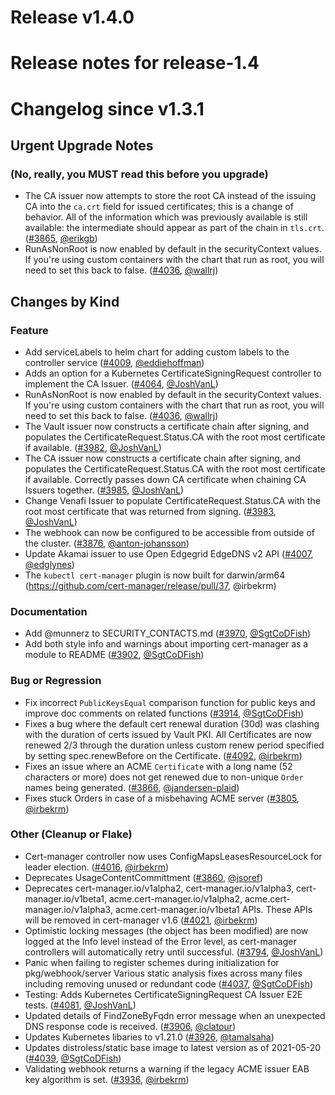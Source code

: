 # Release v1.4.0
# Release notes for release-1.4

# Changelog since v1.3.1

## Urgent Upgrade Notes 

### (No, really, you MUST read this before you upgrade)

- The CA issuer now attempts to store the root CA instead of the issuing CA into the `ca.crt` field for issued certificates; this is a change of behavior. All of the information which was previously available is still available: the intermediate should appear as part of the chain in `tls.crt`. ([#3865](https://github.com/jetstack/cert-manager/pull/3865), [@erikgb](https://github.com/erikgb))
- RunAsNonRoot is now enabled by default in the securityContext values. If you're using custom containers with the chart that run as root, you will need to set this back to false. ([#4036](https://github.com/jetstack/cert-manager/pull/4036), [@wallrj](https://github.com/wallrj))
 
## Changes by Kind

### Feature

- Add serviceLabels to helm chart for adding custom labels to the controller service ([#4009](https://github.com/jetstack/cert-manager/pull/4009), [@eddiehoffman](https://github.com/eddiehoffman))
- Adds an option for a Kubernetes CertificateSigningRequest controller to implement the CA Issuer. ([#4064](https://github.com/jetstack/cert-manager/pull/4064), [@JoshVanL](https://github.com/JoshVanL))
- RunAsNonRoot is now enabled by default in the securityContext values. If you're using custom containers with the chart that run as root, you will need to set this back to false. ([#4036](https://github.com/jetstack/cert-manager/pull/4036), [@wallrj](https://github.com/wallrj))
- The Vault issuer now constructs a certificate chain after signing, and populates the CertificateRequest.Status.CA with the root most certificate if available. ([#3982](https://github.com/jetstack/cert-manager/pull/3982), [@JoshVanL](https://github.com/JoshVanL))
- The CA issuer now constructs a certificate chain after signing, and populates the CertificateRequest.Status.CA with the root most certificate if available. Correctly passes down CA certificate when chaining CA Issuers together. ([#3985](https://github.com/jetstack/cert-manager/pull/3985), [@JoshVanL](https://github.com/JoshVanL))
- Change Venafi Issuer to populate CertificateRequest.Status.CA with the root most certificate that was returned from signing. ([#3983](https://github.com/jetstack/cert-manager/pull/3983), [@JoshVanL](https://github.com/JoshVanL))
- The webhook can now be configured to be accessible from outside of the cluster. ([#3876](https://github.com/jetstack/cert-manager/pull/3876), [@anton-johansson](https://github.com/anton-johansson))
- Update Akamai issuer to use Open Edgegrid EdgeDNS v2 API ([#4007](https://github.com/jetstack/cert-manager/pull/4007), [@edglynes](https://github.com/edglynes))
- The `kubectl cert-manager` plugin is now built for darwin/arm64 (https://github.com/cert-manager/release/pull/37, @irbekrm)

### Documentation

- Add @munnerz to SECURITY_CONTACTS.md ([#3970](https://github.com/jetstack/cert-manager/pull/3970), [@SgtCoDFish](https://github.com/SgtCoDFish))
- Add both style info and warnings about importing cert-manager as a module to README ([#3902](https://github.com/jetstack/cert-manager/pull/3902), [@SgtCoDFish](https://github.com/SgtCoDFish))

### Bug or Regression

- Fix incorrect `PublicKeysEqual` comparison function for public keys and improve doc comments on related functions ([#3914](https://github.com/jetstack/cert-manager/pull/3914), [@SgtCoDFish](https://github.com/SgtCoDFish))
- Fixes a bug where the default cert renewal duration (30d) was clashing with the duration of certs issued by Vault PKI. All Certificates are now renewed 2/3 through the duration unless custom renew period specified by setting spec.renewBefore on the Certificate. ([#4092](https://github.com/jetstack/cert-manager/pull/4092), [@irbekrm](https://github.com/irbekrm))
- Fixes an issue where an ACME `Certificate` with a long name (52 characters or more) does not get renewed due to non-unique `Order` names being generated. ([#3866](https://github.com/jetstack/cert-manager/pull/3866), [@jandersen-plaid](https://github.com/jandersen-plaid))
- Fixes stuck Orders in case of a misbehaving ACME server ([#3805](https://github.com/jetstack/cert-manager/pull/3805), [@irbekrm](https://github.com/irbekrm))

### Other (Cleanup or Flake)

- Cert-manager controller now uses ConfigMapsLeasesResourceLock for leader election. ([#4016](https://github.com/jetstack/cert-manager/pull/4016), [@irbekrm](https://github.com/irbekrm))
- Deprecates UsageContentCommittment ([#3860](https://github.com/jetstack/cert-manager/pull/3860), [@jsoref](https://github.com/jsoref))
- Deprecates cert-manager.io/v1alpha2, cert-manager.io/v1alpha3, cert-manager.io/v1beta1, acme.cert-manager.io/v1alpha2, acme.cert-manager.io/v1alpha3, acme.cert-manager.io/v1beta1 APIs. These APIs will be removed in cert-manager v1.6 ([#4021](https://github.com/jetstack/cert-manager/pull/4021), [@irbekrm](https://github.com/irbekrm))
- Optimistic locking messages (the object has been modified) are now logged at the Info level instead of the Error level, as cert-manager controllers will automatically retry until successful. ([#3794](https://github.com/jetstack/cert-manager/pull/3794), [@JoshVanL](https://github.com/JoshVanL))
- Panic when failing to register schemes during initialization for pkg/webhook/server
 Various static analysis fixes across many files including removing unused or redundant code ([#4037](https://github.com/jetstack/cert-manager/pull/4037), [@SgtCoDFish](https://github.com/SgtCoDFish))
- Testing: Adds Kubernetes CertificateSigningRequest CA Issuer E2E tests. ([#4081](https://github.com/jetstack/cert-manager/pull/4081), [@JoshVanL](https://github.com/JoshVanL))
- Updated details of FindZoneByFqdn error message when an unexpected DNS response code is received. ([#3906](https://github.com/jetstack/cert-manager/pull/3906), [@clatour](https://github.com/clatour))
- Updates Kubernetes libaries to v1.21.0 ([#3926](https://github.com/jetstack/cert-manager/pull/3926), [@tamalsaha](https://github.com/tamalsaha))
- Updates distroless/static base image to latest version as of 2021-05-20 ([#4039](https://github.com/jetstack/cert-manager/pull/4039), [@SgtCoDFish](https://github.com/SgtCoDFish))
- Validating webhook returns a warning if the legacy ACME issuer EAB key algorithm is set. ([#3936](https://github.com/jetstack/cert-manager/pull/3936), [@irbekrm](https://github.com/irbekrm))

